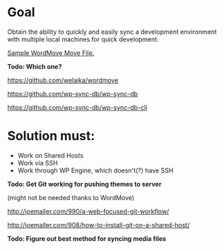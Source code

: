 
# Goal

Obtain the ability to quickly and easily sync a development environment with multiple local machines for quick development.


[Sample WordMove Move File.](sample-movefile.md)


**Todo: Which one?**

https://github.com/welaika/wordmove

https://github.com/wp-sync-db/wp-sync-db

https://github.com/wp-sync-db/wp-sync-db-cli

# Solution must:

* Work on Shared Hosts
* Work via SSH
* Work through WP Engine, which doesn't(?) have SSH



**Todo: Get Git working for pushing themes to server**

(might not be needed thanks to WordMove)

http://joemaller.com/990/a-web-focused-git-workflow/

http://joemaller.com/908/how-to-install-git-on-a-shared-host/



**Todo: Figure out best method for syncing media files**
